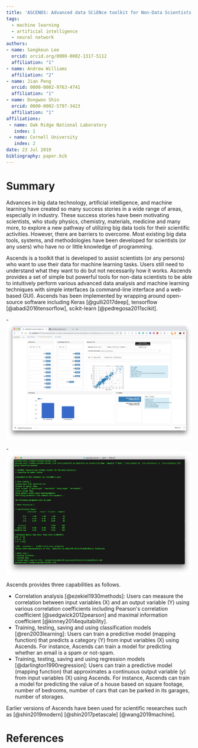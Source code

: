 ```yaml
---
title: 'ASCENDS: Advanced data SCiENce toolkit for Non-Data Scientists'
tags:
  - machine learning
  - artificial intelligence
  - neural network
authors:
- name: Sangkeun Lee
  orcid: orcid.org/0000-0002-1317-5112
  affiliation: "1"
- name: Andrew Williams
  affiliation: "2"
- name: Jian Peng
  orcid: 0000-0002-9763-4741
  affiliation: "1"
- name: Dongwon Shin
  orcid: 0000-0002-5797-3423
  affiliation: "1"
affiliations:
 - name: Oak Ridge National Laboratory
   index: 1
 - name: Cornell University
   index: 2
date: 23 Jul 2019
bibliography: paper.bib
---
```


# Summary

Advances in big data technology, artificial intelligence, and machine learning have created so many success stories in a wide range of areas, especially in industry. These success stories have been motivating scientists, who study physics, chemistry, materials, medicine and many more, to explore a new pathway of utilizing big data tools for their scientific activities. However, there are barriers to overcome. Most existing big data tools, systems, and methodologies have been developed for scientists (or any users) who have no or little knowledge of programming. 

Ascends is a toolkit that is developed to assist scientists (or any persons) who want to use their data for machine learning tasks. Users still need to understand what they want to do but not necessarily how it works. Ascends provides a set of simple but powerful tools for non-data scientists to be able to intuitively perform various advanced data analysis and machine learning techniques with simple interfaces (a command-line interface and a web-based GUI). Ascends has been implemented by wrapping around open-source software including Keras [@gulli2017deep], tensorflow [@abadi2016tensorflow], scikit-learn [@pedregosa2011scikit].

-![Using Ascends via its web-based graphic user interface](./logo/web-ui.png)

-![Using Ascends via its command-line interface](./logo/command-line-ui.png)

Ascends provides three capabilities as follows.
- Correlation analysis [@ezekiel1930methods]: Users can measure the correlation between input variables (X) and an output variable (Y) using various correlation coefficients including Pearson's correlation coefficient [@sedgwick2012pearson] and maximal information coefficient [@kinney2014equitability]. 
- Training, testing, saving and using classification models [@ren2003learning]: Users can train a predictive model (mapping function) that predicts a category (Y) from input variables (X) using Ascends. For instance, Ascends can train a model for predicting whether an email is a spam or not-spam.
- Training, testing, saving and using regression models [@darlington1990regression]: Users can train a predictive model (mapping function) that approximates a continuous output variable (y) from input variables (X) using Ascends. For instance, Ascends can train a model for predicting the value of a house based on square footage, number of bedrooms, number of cars that can be parked in its garages, number of storages.

Earlier versions of Ascends have been used for scientific researches such as [@shin2019modern] [@shin2017petascale] [@wang2019machine]. 

# References
